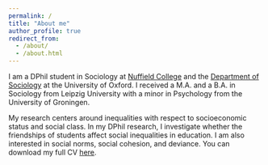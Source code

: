 ```yaml
---
permalink: /
title: "About me"
author_profile: true
redirect_from:
  - /about/
  - /about.html
---
```


I am a DPhil student in Sociology at [Nuffield College](https://www.nuffield.ox.ac.uk/) and the [Department of Sociology](https://www.sociology.ox.ac.uk/home) at the University of Oxford. I received a M.A. and a B.A. in Sociology from Leipzig University with a minor in Psychology from the University of Groningen.

My research centers around inequalities with respect to socioeconomic status and social class. In my DPhil research, I investigate whether the friendships of students affect social inequalities in education. I am also interested in social norms, social cohesion, and deviance. You can download my full CV [here](https://github.com/TillHovestadt/CV/raw/main/CV_Hovestadt_EN.pdf).
